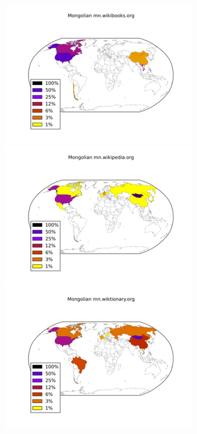 ![](/images/Mongolian-mn.wikibooks.org.png)
![](/images/Mongolian-mn.wikipedia.org.png)
![](/images/Mongolian-mn.wiktionary.org.png)
